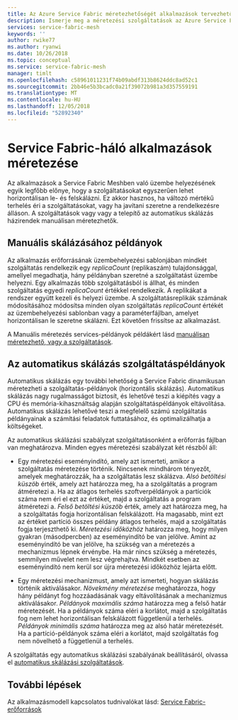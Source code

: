 ```yaml
---
title: Az Azure Service Fabric méretezhetőségét alkalmazások tervezhetők |} A Microsoft Docs
description: Ismerje meg a méretezési szolgáltatások az Azure Service Fabric-háló.
services: service-fabric-mesh
keywords: ''
author: rwike77
ms.author: ryanwi
ms.date: 10/26/2018
ms.topic: conceptual
ms.service: service-fabric-mesh
manager: timlt
ms.openlocfilehash: c58961011231f74b09abdf313b8624ddc8ad52c1
ms.sourcegitcommit: 2bb46e5b3bcadc0a21f39072b981a3d357559191
ms.translationtype: MT
ms.contentlocale: hu-HU
ms.lasthandoff: 12/05/2018
ms.locfileid: "52892340"
---
```

# <a name="scaling-service-fabric-mesh-applications"></a>Service Fabric-háló alkalmazások méretezése

Az alkalmazások a Service Fabric Meshben való üzembe helyezésének egyik legfőbb előnye, hogy a szolgáltatásokat egyszerűen lehet horizontálisan le- és felskálázni. Ez akkor hasznos, ha változó mértékű terhelés éri a szolgáltatásokat, vagy ha javítani szeretne a rendelkezésre álláson. A szolgáltatások vagy vagy a telepítő az automatikus skálázás házirendek manuálisan méretezhetők.

## <a name="manual-scaling-instances"></a>Manuális skálázásához példányok

Az alkalmazás erőforrásának üzembehelyezési sablonjában mindkét szolgáltatás rendelkezik egy *replicaCount* (replikaszám) tulajdonsággal, amellyel megadhatja, hány példányban szeretné a szolgáltatást üzembe helyezni. Egy alkalmazás több szolgáltatásból is állhat, és minden szolgáltatás egyedi *replicaCount* értékkel rendelkezik. A replikákat a rendszer együtt kezeli és helyezi üzembe. A szolgáltatásreplikák számának módosításához módosítsa minden olyan szolgáltatás *replicaCount* értékét az üzembehelyezési sablonban vagy a paraméterfájlban, amelyet horizontálisan le szeretne skálázni. Ezt követően frissítse az alkalmazást.

A Manuális méretezés services-példányok példákért lásd [manuálisan méretezhető, vagy a szolgáltatások](service-fabric-mesh-tutorial-template-scale-services.md).

## <a name="autoscaling-service-instances"></a>Az automatikus skálázás szolgáltatáspéldányok
Automatikus skálázás egy további lehetőség a Service Fabric dinamikusan méretezheti a szolgáltatás-példányok (horizontális skálázás). Automatikus skálázás nagy rugalmasságot biztosít, és lehetővé teszi a kiépítés vagy a CPU és memória-kihasználtság alapján szolgáltatáspéldányok eltávolítása.  Automatikus skálázás lehetővé teszi a megfelelő számú szolgáltatás példányainak a számítási feladatok futtatásához, és optimalizálhatja a költségeket.

Az automatikus skálázási szabályzat szolgáltatásonként a erőforrás fájlban van meghatározva. Minden egyes méretezési szabályzat két részből áll:

- Egy méretezési eseményindító, amely azt ismerteti, amikor a szolgáltatás méretezése történik. Nincsenek mindhárom tényezőt, amelyek meghatározzák, ha a szolgáltatás lesz skálázva. *Alsó betöltési küszöb* érték, amely azt határozza meg, ha a szolgáltatás a program átméretezi a. Ha az átlagos terhelés szoftverpéldányok a partíciók száma nem éri el ezt az értéket, majd a szolgáltatás a program átméretezi a. *Felső betöltési küszöb* érték, amely azt határozza meg, ha a szolgáltatás fogja horizontálisan felskálázott. Ha magasabb, mint ezt az értéket partíció összes példány átlagos terhelés, majd a szolgáltatás fogja terjeszthető ki. *Méretezési időközhöz* határozza meg, hogy milyen gyakran (másodpercben) az eseményindító be van jelölve. Amint az eseményindító be van jelölve, ha szükség van a méretezés a mechanizmus lépnek érvénybe. Ha már nincs szükség a méretezés, semmilyen művelet nem lesz végrehajtva. Mindkét esetben az eseményindító nem kerül sor újra méretezési időközhöz lejárta előtt.

- Egy méretezési mechanizmust, amely azt ismerteti, hogyan skálázás történik aktiválásakor. *Növekmény méretezése* meghatározza, hogy hány példányt fog hozzáadásának vagy eltávolításának a mechanizmus aktiválásakor. *Példányok maximális száma* határozza meg a felső határ méretezését. Ha a példányok száma eléri a korlátot, majd a szolgáltatás fog nem lehet horizontálisan felskálázott függetlenül a terhelés. *Példányok minimális száma* határozza meg az alsó határ méretezését. Ha a partíció-példányok száma eléri a korlátot, majd szolgáltatás fog nem növelhető a függetlenül a terhelés.

A szolgáltatás egy automatikus skálázási szabályának beállításáról, olvassa el [automatikus skálázási szolgáltatások](service-fabric-mesh-howto-auto-scale-services.md).

## <a name="next-steps"></a>További lépések

Az alkalmazásmodell kapcsolatos tudnivalókat lásd: [Service Fabric-erőforrások](service-fabric-mesh-service-fabric-resources.md)
